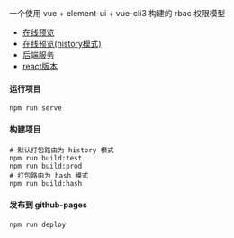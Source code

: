 一个使用 vue + element-ui + vue-cli3 构建的 rbac 权限模型

- [在线预览](https://qyhever.top/e-admin-vue)
- [在线预览(history模式)](https://qyhever.com/e-admin-vue)
- [后端服务](https://github.com/qyhever/e-admin-server/)
- [react版本](https://github.com/qyhever/e-admin-react/)

#### 运行项目

```shell
npm run serve
```

#### 构建项目

```shell
# 默认打包路由为 history 模式
npm run build:test
npm run build:prod
# 打包路由为 hash 模式
npm run build:hash
```

#### 发布到 github-pages
```shell
npm run deploy
```
